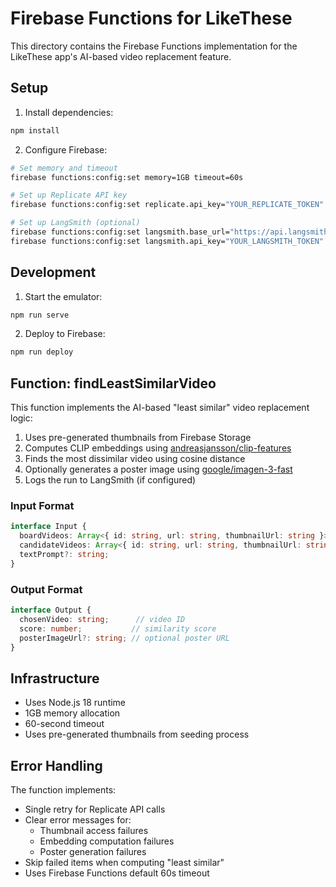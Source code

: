 # Firebase Functions for LikeThese

This directory contains the Firebase Functions implementation for the LikeThese app's AI-based video replacement feature.

## Setup

1. Install dependencies:
```bash
npm install
```

2. Configure Firebase:
```bash
# Set memory and timeout
firebase functions:config:set memory=1GB timeout=60s

# Set up Replicate API key
firebase functions:config:set replicate.api_key="YOUR_REPLICATE_TOKEN"

# Set up LangSmith (optional)
firebase functions:config:set langsmith.base_url="https://api.langsmith.com"
firebase functions:config:set langsmith.api_key="YOUR_LANGSMITH_TOKEN"
```

## Development

1. Start the emulator:
```bash
npm run serve
```

2. Deploy to Firebase:
```bash
npm run deploy
```

## Function: findLeastSimilarVideo

This function implements the AI-based "least similar" video replacement logic:

1. Uses pre-generated thumbnails from Firebase Storage
2. Computes CLIP embeddings using [andreasjansson/clip-features](https://replicate.com/andreasjansson/clip-features)
3. Finds the most dissimilar video using cosine distance
4. Optionally generates a poster image using [google/imagen-3-fast](https://replicate.com/google/imagen-3-fast)
5. Logs the run to LangSmith (if configured)

### Input Format
```typescript
interface Input {
  boardVideos: Array<{ id: string, url: string, thumbnailUrl: string }>;
  candidateVideos: Array<{ id: string, url: string, thumbnailUrl: string }>;
  textPrompt?: string;
}
```

### Output Format
```typescript
interface Output {
  chosenVideo: string;      // video ID
  score: number;           // similarity score
  posterImageUrl?: string; // optional poster URL
}
```

## Infrastructure

- Uses Node.js 18 runtime
- 1GB memory allocation
- 60-second timeout
- Uses pre-generated thumbnails from seeding process

## Error Handling

The function implements:
- Single retry for Replicate API calls
- Clear error messages for:
  - Thumbnail access failures
  - Embedding computation failures
  - Poster generation failures
- Skip failed items when computing "least similar"
- Uses Firebase Functions default 60s timeout 